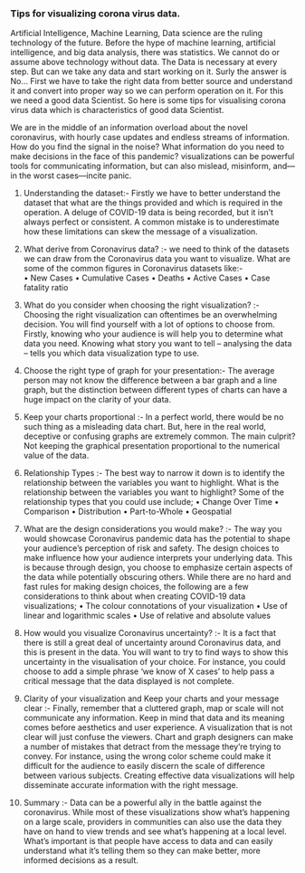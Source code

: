 ### Tips for visualizing corona virus data.

Artificial Intelligence, Machine Learning, Data science are the ruling technology of the future. Before the hype of machine learning, artificial intelligence, and big data analysis, there was statistics. We cannot do or assume above technology without data. The Data is necessary at every step. But can we take any data and start working on it.
Surly the answer is No… First we have to take the right data from better source and understand it and convert into proper way so we can perform operation on it. For this we need a good data Scientist.
So here is some tips for visualising corona virus data which is characteristics of good data Scientist.

We are in the middle of an information overload about the novel coronavirus, with hourly case updates and endless streams of information. How do you find the signal in the noise? What information do you need to make decisions in the face of this pandemic? visualizations can be powerful tools for communicating information, but can also mislead, misinform, and—in the worst cases—incite panic.
1)	Understanding the dataset:-    Firstly we have to better understand the dataset that what are the things provided and which is required in the operation. A deluge of COVID-19 data is being recorded, but it isn’t always perfect or consistent. A common mistake is to underestimate how these limitations can skew the message of a visualization.

2)	What derive from Coronavirus data? :- we need to think of the datasets we can draw from the Coronavirus data you want to visualize. What are some of the common figures in Coronavirus datasets like:-  
•	New Cases
•	Cumulative Cases
•	Deaths
•	Active Cases
•	Case fatality ratio

3)	 What do you consider when choosing the right visualization? :- Choosing the right visualization can oftentimes be an overwhelming decision. You will find yourself with a lot of options to choose from. Firstly, knowing who your audience is will help you to determine what data you need. Knowing what story you want to tell – analysing the data – tells you which data visualization type to use.
4)	Choose the right type of graph for your presentation:- The average person may not know the difference between a bar graph and a line graph, but the distinction between different types of charts can have a huge impact on the clarity of your data.
5)	Keep your charts proportional :- In a perfect world, there would be no such thing as a misleading data chart. But, here in the real world, deceptive or confusing graphs are extremely common. The main culprit? Not keeping the graphical presentation proportional to the numerical value of the data.

6)	Relationship Types :- The best way to narrow it down is to identify the relationship between the variables you want to highlight. What is the relationship between the variables you want to highlight? Some of the relationship types that you could use include;
•	Change Over Time
• Comparison
•	Distribution
•	Part-to-Whole
•	Geospatial

7)	What are the design considerations you would make? :- The way you would showcase Coronavirus pandemic data has the potential to shape your audience’s perception of risk and safety. The design choices to make influence how your audience interprets your underlying data. This is because through design, you choose to emphasize certain aspects of the data while potentially obscuring others. While there are no hard and fast rules for making design choices, the following are a few considerations to think about when creating COVID-19 data visualizations;
•	The colour connotations of your visualization 
•	Use of linear and logarithmic scales
•	Use of relative and absolute values

8) How would you visualize Coronavirus uncertainty? :- It is a fact that there is still a great deal of uncertainty around Coronavirus data, and this is present in the data. You will want to try to find ways to show this uncertainty in the visualisation of your choice. For instance, you could choose to add a simple phrase ‘we know of X cases’ to help pass a critical message that the data displayed is not complete.

9)	Clarity of your visualization and Keep your charts and your message clear :- Finally, remember that a cluttered graph, map or scale will not communicate any information. Keep in mind that data and its meaning comes before aesthetics and user experience. A visualization that is not clear will just confuse the viewers. Chart and graph designers can make a number of mistakes that detract from the message they’re trying to convey. For instance, using the wrong color scheme could make it difficult for the audience to easily discern the scale of difference between various subjects. Creating effective data visualizations will help disseminate accurate information with the right message.
10)	Summary :- Data can be a powerful ally in the battle against the coronavirus. While most of these visualizations show what’s happening on a large scale, providers in communities can also use the data they have on hand to view trends and see what’s happening at a local level. What’s important is that people have access to data and can easily understand what it’s telling them so they can make better, more informed decisions as a result.
